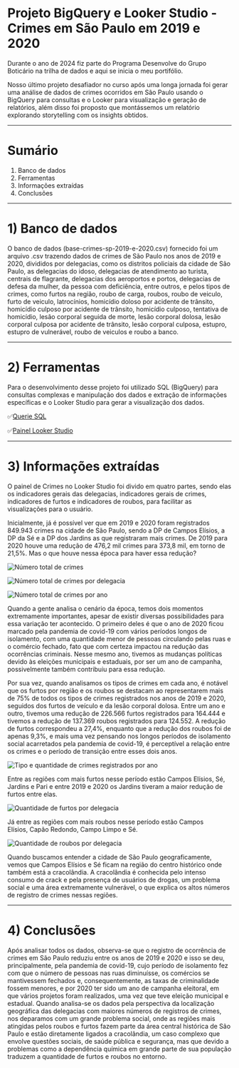 
# Projeto BigQuery e Looker Studio - Crimes em São Paulo em 2019 e 2020

Durante o ano de 2024 fiz parte do Programa Desenvolve do Grupo Boticário na trilha de dados e aqui se inicia o meu portifólio.

Nosso último projeto desafiador no curso após uma longa jornada foi gerar uma análise de dados de crimes ocorridos em São Paulo usando o BigQuery para consultas e o Looker para visualização e geração de relatórios, além disso foi proposto que montássemos um relatório explorando storytelling com os insights obtidos.

____________________________________________________________________________________________________________________________________________
# Sumário
1) Banco de dados
2) Ferramentas
3) Informações extraídas
4) Conclusões
____________________________________________________________________________________________________________________________________________
# 1) Banco de dados
   O banco de dados (base-crimes-sp-2019-e-2020.csv) fornecido foi um arquivo .csv trazendo dados de crimes de São Paulo nos anos de 2019 e 2020, 
   divididos por delegacias, como os distritos policiais da cidade de São Paulo, as delegacias do idoso, delegacias de atendimento ao turista, centrais de flagrante, delegacias dos aeroportos e portos, delegacias de defesa da mulher, da pessoa com deficiência, entre outros, e pelos tipos de crimes, como furtos na região,	roubo de carga,	roubos,	roubo de veiculo, furto de veiculo,	latrocínios,	homicídio doloso por acidente de trânsito,	homicídio culposo por acidente de trânsito,	homicídio culposo,	tentativa de homicídio,	lesão corporal seguida de morte,	lesão corporal dolosa,	lesão corporal culposa por acidente de trânsito, lesão corporal culposa,	estupro,	estupro de vulnerável,	roubo de veiculos e roubo a banco. 
____________________________________________________________________________________________________________________________________________
# 2) Ferramentas

Para o desenvolvimento desse projeto foi utilizado SQL (BigQuery) para consultas complexas e manipulação dos dados e extração de informações específicas e o Looker Studio para gerar a visualização dos dados.

✅[Querie SQL](https://github.com/ninaleao/bigquerylooker/tree/main/SQL%20Querie)

✅[Painel Looker Studio](https://lookerstudio.google.com/u/0/reporting/753f3cf8-9e79-43e9-a739-2e339f82ed46/page/p_ou6vfs3vjd)
____________________________________________________________________________________________________________________________________________
# 3) Informações extraídas

O painel de Crimes no Looker Studio foi divido em quatro partes, sendo elas os indicadores gerais das delegacias, indicadores gerais de crimes, indicadores de furtos e indicadores de roubos, para facilitar as visualizações para o usuário.

Inicialmente, já é possível ver que em 2019 e 2020 foram registrados 849.943 crimes na cidade de São Paulo, sendo a DP de Campos Elísios, a DP da Sé e a DP dos Jardins as que registraram mais crimes.
De 2019 para 2020 houve uma redução de 476,2 mil crimes para 373,8 mil, em torno de 21,5%. Mas o que houve nessa época para haver essa redução? 

![Número total de crimes](https://github.com/user-attachments/assets/e464645c-bbf4-4a40-87a0-b8881a9dc449)

![Número total de crimes por delegacia](https://github.com/user-attachments/assets/10f8730e-33cc-4c13-90ab-56a3e7207a13)

![Número total de crimes por ano](https://github.com/user-attachments/assets/e9302a9e-a44f-4a70-8038-4515ccbcd71e)

Quando a gente analisa o cenário da época, temos dois momentos extremamente importantes, apesar de existir diversas possibilidades para essa variação ter acontecido. O primeiro deles é que o ano de 2020 ficou marcado pela pandemia de covid-19 com vários períodos longos de isolamento, com uma quantidade menor de pessoas circulando pelas ruas e o comércio fechado, fato que com certeza impactou na redução das ocorrências criminais. Nesse mesmo ano, tivemos as mudanças políticas devido às eleições municipais e estaduais, por ser um ano de campanha, possivelmente também contribuiu para essa redução.

Por sua vez, quando analisamos os tipos de crimes em cada ano, é notável que os furtos por região e os roubos se destacam ao representarem mais de 75% de todos os tipos de crimes registrados nos anos de 2019 e 2020, seguidos dos furtos de veículo e da lesão corporal dolosa.
Entre um ano e outro, tivemos uma redução de 226.566 furtos registrados para 164.444 e tivemos a redução de 137.369 roubos registrados para 124.552. A redução de furtos correspondeu a 27,4%, enquanto que a redução dos roubos foi de apenas 9,3%, e mais uma vez pensando nos longos períodos de isolamento social acarretados pela pandemia de covid-19, é perceptível a relação entre os crimes e o período de transição entre esses dois anos.

![Tipo e quantidade de crimes registrados por ano](https://github.com/user-attachments/assets/db5bbe13-ffe8-4379-8fcf-cec474f640d4)

Entre as regiões com mais furtos nesse período estão Campos Elísios, Sé, Jardins e Pari e entre 2019 e 2020 os Jardins tiveram a maior redução de furtos entre elas. 

![Quantidade de furtos por delegacia](https://github.com/user-attachments/assets/256275d5-8cc7-46ed-9935-2abbc6e4d2e6)

Já entre as regiões com mais roubos nesse período estão Campos Elísios, Capão Redondo, Campo Limpo e Sé.
 
![Quantidade de roubos por delegacia](https://github.com/user-attachments/assets/d538d29f-d217-4307-be40-17e213975bae)

Quando buscamos entender a cidade de São Paulo geograficamente, vemos que Campos Elísios e Sé ficam na região do centro histórico onde também está a cracolândia. A cracolândia é conhecida pelo intenso consumo de crack e pela presença de usuários de drogas, um problema social e uma área extremamente vulnerável, o que explica os altos números de registro de crimes nessas regiões.

____________________________________________________________________________________________________________________________________________
# 4) Conclusões

Após analisar todos os dados, observa-se que o registro de ocorrência de crimes em São Paulo reduziu entre os anos de 2019 e 2020 e isso se deu, principalmente, pela pandemia de covid-19, cujo período de isolamento fez com que o número de pessoas nas ruas diminuísse, os comércios se mantivessem fechados e, consequentemente, as taxas de criminalidade fossem menores, e por 2020 ter sido um ano de campanha eleitoral, em que vários projetos foram realizados, uma vez que teve eleição municipal e estadual.
Quando analisa-se os dados pela perspectiva da localização geográfica das delegacias com maiores números de registros de crimes, nos deparamos com um grande problema social, onde as regiões mais atingidas pelos roubos e furtos fazem parte da área central histórica de São Paulo e estão diretamente ligados a cracolândia, um caso complexo que envolve questões sociais, de saúde pública e segurança, mas que devido a problemas como a dependência química em grande parte de sua população traduzem a quantidade de furtos e roubos no entorno.












